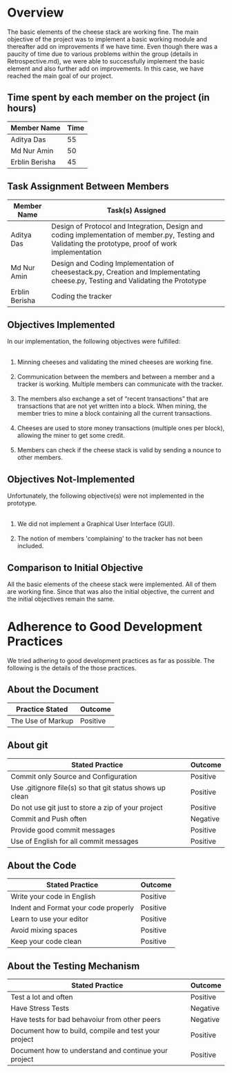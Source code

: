 # Overview

The basic elements of the cheese stack are working fine. The main objective of the project was to implement a basic working module and thereafter add on improvements if we have time. Even though there was a paucity of time due to various problems within the group (details in Retrospective.md), we were able to successfully implement the basic element and also further add on improvements. In this case, we have reached the main goal of our project.

## Time spent by each member on the project (in hours)

| Member Name     | Time|
| ----------- | ----------- |
| Aditya Das   | 55       |
| Md Nur Amin   | 50        |
| Erblin Berisha| 45|

## Task Assignment Between Members

| Member Name     | Task(s) Assigned|
| ----------- | ----------- |
| Aditya Das   | Design of Protocol and Integration, Design and coding implementation of member.py, Testing and Validating the prototype, proof of work implementation       |
| Md Nur Amin   | Design and Coding Implementation of cheesestack.py, Creation and Implementating cheese.py, Testing and Validating the Prototype       |
| Erblin Berisha| Coding the tracker|

## Objectives Implemented

In our implementation, the following objectives were fulfilled:<br><br>
1. Minning cheeses and validating the mined cheeses are working fine.<br><br>
2. Communication between the members and between a member and a tracker is working. Multiple members can communicate with the tracker.<br><br>
3.  The members also exchange a set of “recent transactions” that are transactions that are not yet written into a block. When mining, the member tries to mine a block containing all the current transactions.<br><br>
4. Cheeses are used to store money transactions (multiple ones per block), allowing the miner to get some credit.<br><br>
5. Members can check if the cheese stack is valid by sending a nounce to other members.

## Objectives Not-Implemented

Unfortunately, the following objective(s) were not implemented in the prototype.<br><br>
1. We did not implement a Graphical User Interface (GUI).<br><br>
2. The notion of members 'complaining' to the tracker has not been included.

## Comparison to Initial Objective

All the basic elements of the cheese stack were implemented. All of them are working fine. Since that was also the initial objective, the current and the initial objectives remain the same.

# Adherence to Good Development Practices

We tried adhering to good development practices as far as possible. The following is the details of the those practices.

## About the Document

| Practice Stated     | Outcome|
| ----------- | ----------- |
| The Use of Markup   | Positive|

## About git

| Stated Practice    | Outcome|
| ----------- | ----------- |
| Commit only Source and Configuration   | Positive       |
|Use .gitignore file(s) so that git status shows up clean| Positive|
|Do not use git just to store a zip of your project| Positive|
|Commit and Push often| Negative|
|Provide good commit messages| Positive|
|Use of English for all commit messages| Positive|

## About the Code

| Stated Practice    | Outcome|
| ----------- | ----------- |
| Write your code in English  | Positive       |
|Indent and Format your code properly| Positive|
|Learn to use your editor| Positive|
|Avoid mixing spaces| Positive|
|Keep your code clean| Positive|

## About the Testing Mechanism

| Stated Practice    | Outcome|
| ----------- | ----------- |
| Test a lot and often  | Positive       |
| Have Stress Tests| Negative|
| Have tests for bad behavoiur from other peers| Negative|
|Document how to build, compile and test your project| Positive|
|Document how to understand and continue your project| Positive|





